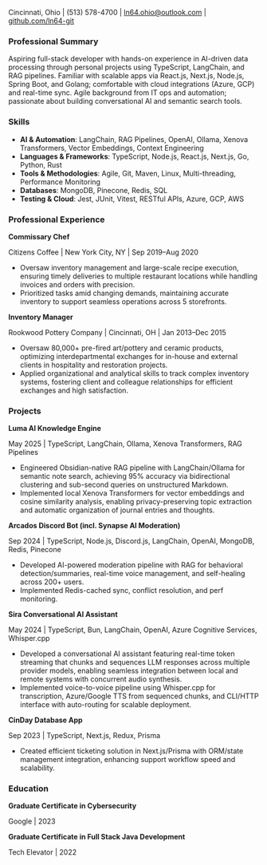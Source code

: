 Cincinnati, Ohio | (513) 578-4700 | [ln64.ohio@outlook.com](mailto:ln64.ohio@outlook.com) | [github.com/ln64-git](http://github.com/ln64-git)

### Professional Summary

Aspiring full-stack developer with hands-on experience in AI-driven data processing through personal projects using TypeScript, LangChain, and RAG pipelines. Familiar with scalable apps via React.js, Next.js, Node.js, Spring Boot, and Golang; comfortable with cloud integrations (Azure, GCP) and real-time sync. Agile background from IT ops and automation; passionate about building conversational AI and semantic search tools.

### Skills

- **AI & Automation**: LangChain, RAG Pipelines, OpenAI, Ollama, Xenova Transformers, Vector Embeddings, Context Engineering
- **Languages & Frameworks**: TypeScript, Node.js, React.js, Next.js, Go, Python, Rust
- **Tools & Methodologies**: Agile, Git, Maven, Linux, Multi-threading, Performance Monitoring
- **Databases**: MongoDB, Pinecone, Redis, SQL
- **Testing & Cloud**: Jest, JUnit, Vitest, RESTful APIs, Azure, GCP, AWS

### Professional Experience

**Commissary Chef**

Citizens Coffee | New York City, NY | Sep 2019–Aug 2020

- Oversaw inventory management and large-scale recipe execution, ensuring timely deliveries to multiple restaurant locations while handling invoices and orders with precision.
- Prioritized tasks amid changing demands, maintaining accurate inventory to support seamless operations across 5 storefronts.

**Inventory Manager**

Rookwood Pottery Company | Cincinnati, OH | Jan 2013–Dec 2015

- Oversaw 80,000+ pre-fired art/pottery and ceramic products, optimizing interdepartmental exchanges for in-house and external clients in hospitality and restoration projects.
- Applied organizational and analytical skills to track complex inventory systems, fostering client and colleague relationships for efficient exchanges and high satisfaction.

### Projects

**Luma AI Knowledge Engine**

May 2025 | TypeScript, LangChain, Ollama, Xenova Transformers, RAG Pipelines

- Engineered Obsidian-native RAG pipeline with LangChain/Ollama for semantic note search, achieving 95% accuracy via bidirectional clustering and sub-second queries on unstructured Markdown.
- Implemented local Xenova Transformers for vector embeddings and cosine similarity analysis, enabling privacy-preserving topic extraction and automatic organization of journal entries and thoughts.

**Arcados Discord Bot (incl. Synapse AI Moderation)**

Sep 2024 | TypeScript, Node.js, Discord.js, LangChain, OpenAI, MongoDB, Redis, Pinecone

- Developed AI-powered moderation pipeline with RAG for behavioral detection/summaries, real-time voice management, and self-healing across 200+ users.
- Implemented Redis-cached sync, conflict resolution, and perf monitoring.

**Sira Conversational AI Assistant**

May 2024 | TypeScript, Bun, LangChain, OpenAI, Azure Cognitive Services, Whisper.cpp

- Developed a conversational AI assistant featuring real-time token streaming that chunks and sequences LLM responses across multiple provider models, enabling seamless integration between local and remote systems with concurrent audio synthesis.
- Implemented voice-to-voice pipeline using Whisper.cpp for transcription, Azure/Google TTS from sequenced chunks, and CLI/HTTP interface with auto-routing for scalable deployment.

**CinDay Database App**

Sep 2023 | TypeScript, Next.js, Redux, Prisma

- Created efficient ticketing solution in Next.js/Prisma with ORM/state management integration, enhancing support workflow speed and scalability.

### Education

**Graduate Certificate in Cybersecurity**

Google | 2023

**Graduate Certificate in Full Stack Java Development**

Tech Elevator | 2022